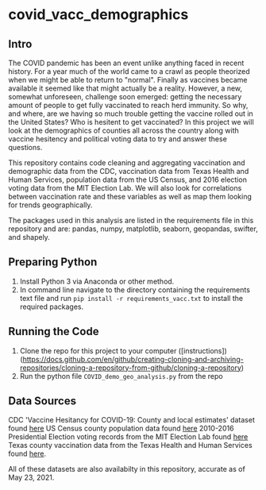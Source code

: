 # covid_vacc_demographics

## Intro
The COVID pandemic has been an event unlike anything faced in recent history. For a year much of the world came to a crawl as people theorized when we might be able to return to "normal". Finally as vaccines became available it seemed like that might actually be a reality. However, a new, somewhat unforeseen, challenge soon emerged: getting the necessary amount of people to get fully vaccinated to reach herd immunity. So why, and where, are we having so much trouble getting the vaccine rolled out in the United States? Who is hesitent to get vaccinated? In this project we will look at the demographics of counties all across the country along with vaccine hesitency and political voting data to try and answer these questions.

This repository contains code cleaning and aggregating vaccination and demographic data from the CDC, vaccination data from Texas Health and Human Services, population data from the US Census, and 2016 election voting data from the MIT Election Lab. We will also look for correlations between vaccination rate and these variables as well as map them looking for trends geographically.

The packages used in this analysis are listed in the requirements file in this repository and are: pandas, numpy, matplotlib, seaborn, geopandas, swifter, and shapely.

## Preparing Python
1. Install Python 3 via Anaconda or other method. 
2. In command line navigate to the directory containing the requirements text file and run `pip install -r requirements_vacc.txt` to install the required packages.

## Running the Code
1. Clone the repo for this project to your computer ([instructions])(https://docs.github.com/en/github/creating-cloning-and-archiving-repositories/cloning-a-repository-from-github/cloning-a-repository)
2. Run the python file `COVID_demo_geo_analysis.py` from the repo


## Data Sources
CDC 'Vaccine Hesitancy for COVID-19: County and local estimates' dataset found [here](https://data.cdc.gov/Vaccinations/Vaccine-Hesitancy-for-COVID-19-County-and-local-es/q9mh-h2tw)
US Census county population data found [here](https://www.census.gov/data/datasets/time-series/demo/popest/2010s-counties-total.html)
2010-2016 Presidential Election voting records from the MIT Election Lab found [here](https://electionlab.mit.edu/data)
Texas county vaccination data from the Texas Health and Human Services found [here](https://www.dshs.texas.gov/coronavirus/immunize/vaccine.aspx). 

All of these datasets are also availabilty in this repository, accurate as of May 23, 2021.
